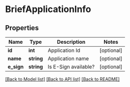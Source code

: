 # BriefApplicationInfo

## Properties
Name | Type | Description | Notes
------------ | ------------- | ------------- | -------------
**id** | **int** | Application Id | [optional] 
**name** | **string** | Application name | [optional] 
**e_sign** | **string** | Is E-Sign available? | [optional] 

[[Back to Model list]](../README.md#documentation-for-models) [[Back to API list]](../README.md#documentation-for-api-endpoints) [[Back to README]](../README.md)

